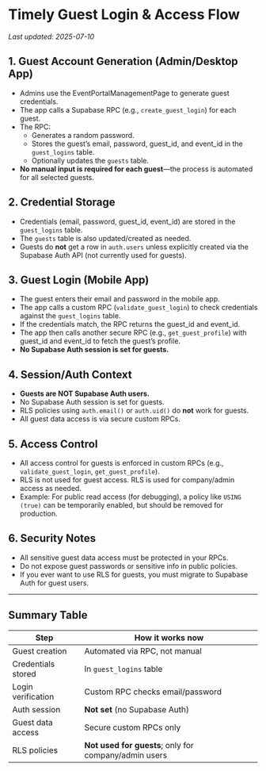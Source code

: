 # Timely Guest Login & Access Flow

_Last updated: 2025-07-10_

## 1. Guest Account Generation (Admin/Desktop App)
- Admins use the EventPortalManagementPage to generate guest credentials.
- The app calls a Supabase RPC (e.g., `create_guest_login`) for each guest.
- The RPC:
  - Generates a random password.
  - Stores the guest’s email, password, guest_id, and event_id in the `guest_logins` table.
  - Optionally updates the `guests` table.
- **No manual input is required for each guest**—the process is automated for all selected guests.

## 2. Credential Storage
- Credentials (email, password, guest_id, event_id) are stored in the `guest_logins` table.
- The `guests` table is also updated/created as needed.
- Guests do **not** get a row in `auth.users` unless explicitly created via the Supabase Auth API (not currently used for guests).

## 3. Guest Login (Mobile App)
- The guest enters their email and password in the mobile app.
- The app calls a custom RPC (`validate_guest_login`) to check credentials against the `guest_logins` table.
- If the credentials match, the RPC returns the guest_id and event_id.
- The app then calls another secure RPC (e.g., `get_guest_profile`) with guest_id and event_id to fetch the guest’s profile.
- **No Supabase Auth session is set for guests.**

## 4. Session/Auth Context
- **Guests are NOT Supabase Auth users.**
- No Supabase Auth session is set for guests.
- RLS policies using `auth.email()` or `auth.uid()` do **not** work for guests.
- All guest data access is via secure custom RPCs.

## 5. Access Control
- All access control for guests is enforced in custom RPCs (e.g., `validate_guest_login`, `get_guest_profile`).
- RLS is not used for guest access. RLS is used for company/admin access as needed.
- Example: For public read access (for debugging), a policy like `USING (true)` can be temporarily enabled, but should be removed for production.

## 6. Security Notes
- All sensitive guest data access must be protected in your RPCs.
- Do not expose guest passwords or sensitive info in public policies.
- If you ever want to use RLS for guests, you must migrate to Supabase Auth for guest users.

---

## Summary Table

| Step                | How it works now                    |
|---------------------|-------------------------------------|
| Guest creation      | Automated via RPC, not manual       |
| Credentials stored  | In `guest_logins` table             |
| Login verification  | Custom RPC checks email/password    |
| Auth session        | **Not set** (no Supabase Auth)      |
| Guest data access   | Secure custom RPCs only             |
| RLS policies        | **Not used for guests**; only for company/admin users | 